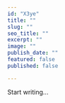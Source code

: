 ```yaml
---
id: "X3ye"
title: ""
slug: ""
seo_title: ""
excerpt: ""
image: ""
publish_date: ""
featured: false
published: false

---
```


Start writing...
